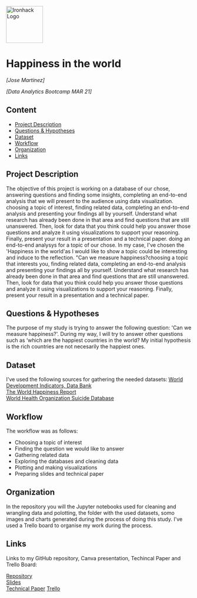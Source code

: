 <img src="https://bit.ly/2VnXWr2" alt="Ironhack Logo" width="100"/>

# Happiness in the world
*[Jose Martinez]*

*[Data Analytics Bootcamp MAR 21]*

## Content
- [Project Description](#project-description)
- [Questions & Hypotheses](#questions-hypotheses)
- [Dataset](#dataset)
- [Workflow](#workflow)
- [Organization](#organization)
- [Links](#links)

## Project Description
The objective of this project is working on a database of our chose, answering questions and finding some insights, completing an end-to-end analysis that we will present to the audience using data visualization. choosing a topic of interest, finding related data, completing an end-to-end analysis and presenting your findings all by yourself. Understand what research has already been done in that area and find questions that are still unanswered. Then, look for data that you think could help you answer those questions and analyze it using visualizations to support your reasoning. Finally, present your result in a presentation and a technical paper.
doing an end-to-end analysys for a topic of our chose. In my case, I've chosen the 'Happiness in the world'as I would like to show a topic could be interesting and induce to the reflection. "Can we measure happiness?choosing a topic that interests you, finding related data, completing an end-to-end analysis and presenting your findings all by yourself. Understand what research has already been done in that area and find questions that are still unanswered. Then, look for data that you think could help you answer those questions and analyze it using visualizations to support your reasoning. Finally, present your result in a presentation and a technical paper.

## Questions & Hypotheses
The purpose of my study is trying to answer the following question: 'Can we measure happiness?'. During my way, I will try to answer other questions such as ‘which are the happiest countries in the world? 
My initial hypothesis is the rich countries are not necesarily the happiest ones.

## Dataset
I've used the following sources for gathering the needed datasets:
[World Development Indicators, Data Bank](https://databank.worldbank.org/source/world-development-indicators#)  
[The World Happiness Report](https://www.kaggle.com/PromptCloudHQ/world-happiness-report-2019)  
[World Health Organization Suicide Database](https://www.who.int/teams/mental-health-and-substance-use/suicide-data)

## Workflow
The workflow was as follows:
 - Choosing a topic of interest
 - Finding the question we would like to answer
 - Gathering related data
 - Exploring the databases and cleaning data
 - Plotting and making visualizations
 - Preparing slides and technical paper

## Organization
In the repository you will the Jupyter notebooks used for cleaning and wrangling data and polotting, the folder with the used datasets, somo images and charts generated during the process of doing this study. 
I've used a Trello board to organise my work during the process.

## Links
Links to my GitHub repository, Canva presentation, Techincal Paper and Trello Board:

[Repository](https://github.com/)  
[Slides](https://www.canva.com/design/DAEcwaxYEZw/AdvA2zsq_e236iNiUJeMEA/view?utm_content=DAEcwaxYEZw&utm_campaign=designshare&utm_medium=link&utm_source=sharebutton)  
[Technical Paper](https://docs.google.com/document/d/1n722SdMDQxx57ERlNvsjLQWMseAmaFqzc_aQCzxFwAU/edit?usp=sharing)
[Trello](https://trello.com/b/pan8cN81/happinnes-in-the-world)  
